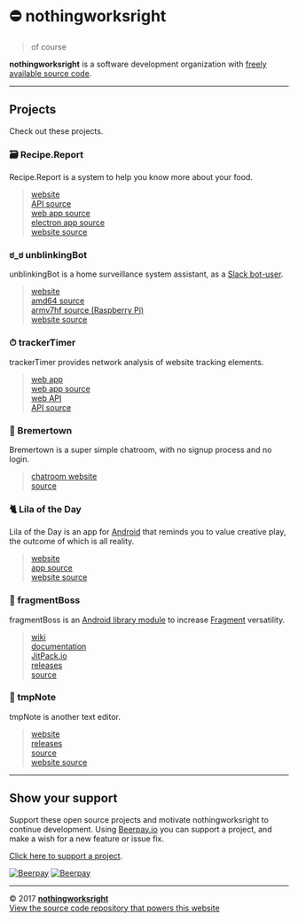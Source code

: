 # ⛔️ nothingworksright  

> of course  

__nothingworksright__ is a software development organization with [freely available source code](https://github.com/nothingworksright).  

___

## Projects  

Check out these projects.  

### 🗃 Recipe.Report  

Recipe.Report is a system to help you know more about your food.  

> [website](http://www.recipe.report/)  
> [API source](https://github.com/nothingworksright/recipereport_api)  
> [web app source](https://github.com/nothingworksright/recipereport_webapp)  
> [electron app source](https://github.com/nothingworksright/recipereport_xplat)  
> [website source](https://github.com/nothingworksright/recipereport_website)  

### ಠ_ಠ unblinkingBot  

unblinkingBot is a home surveillance system assistant, as a [Slack bot-user](https://api.slack.com/bot-users).  

> [website](http://www.unblinkingbot.com)  
> [amd64 source](https://github.com/nothingworksright/unblinkingbot)  
> [armv7hf source (Raspberry Pi)](https://github.com/nothingworksright/unblinkingbot_pi)  
> [website source](https://github.com/nothingworksright/unblinkingbot_website)  

### ⏱ trackerTimer  

trackerTimer provides network analysis of website tracking elements.  

> [web app](https://trackertimerwebapp.herokuapp.com/)  
> [web app source](https://github.com/nothingworksright/trackertimer_webapp)  
> [web API](https://trackertimerapi.herokuapp.com/)  
> [API source](https://github.com/nothingworksright/trackertimer_api)  

### 💬 Bremertown  

Bremertown is a super simple chatroom, with no signup process and no login.  

> [chatroom website](http://www.bremertown.com/)  
> [source](https://github.com/nothingworksright/bremertown_chatroom)  

### 🐈 Lila of the Day  

Lila of the Day is an app for [Android](https://www.android.com/) that reminds you to value creative play, the outcome of which is all reality.  

> [website](http://www.lilaoftheday.com)  
> [app source](https://github.com/nothingworksright/lilaoftheday_android)  
> [website source](https://github.com/nothingworksright/lilaoftheday_website)

### 📱 fragmentBoss  

fragmentBoss is an [Android library module](https://developer.android.com/studio/projects/android-library.html) to increase [Fragment](https://developer.android.com/guide/components/fragments.html) versatility.  

> [wiki](https://github.com/nothingworksright/fragmentboss/wiki)  
> [documentation](http://nothingworksright.com/fragmentBoss/)  
> [JitPack.io](https://jitpack.io/#com.nothingworksright/fragmentBoss)  
> [releases](https://github.com/nothingworksright/fragmentBoss/releases/latest)  
> [source](https://github.com/nothingworksright/fragmentBoss)  

### 📓 tmpNote  

tmpNote is another text editor.  

> [website](http://tmpnote.com/)  
> [releases](https://github.com/nothingworksright/tmpNote/releases/latest)  
> [source](https://github.com/nothingworksright/tmpNote)  
> [website source](https://github.com/nothingworksright/tmpnote_website)  

___

## Show your support  

Support these open source projects and motivate nothingworksright to continue development. Using [Beerpay.io](https://beerpay.io/nothingworksright) you can support a project, and make a wish for a new feature or issue fix.  

[Click here to support a project](https://beerpay.io/nothingworksright).  

[![Beerpay](https://beerpay.io/nothingworksright/nothingworksright.github.io/badge.svg?style=beer-square)](https://beerpay.io/nothingworksright/nothingworksright.github.io)  [![Beerpay](https://beerpay.io/nothingworksright/nothingworksright.github.io/make-wish.svg?style=flat-square)](https://beerpay.io/nothingworksright/nothingworksright.github.io?focus=wish)  

___

&copy; 2017 [__nothingworksright__](https://github.com/nothingworksright)  
[View the source code repository that powers this website](https://github.com/nothingworksright/nothingworksright.github.io)  
